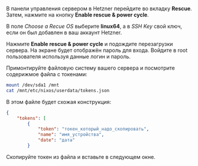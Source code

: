 В панели управления сервером в Hetzner перейдите во вкладку **Rescue**. Затем, нажмите на кнопку **Enable rescue & power cycle**.

В поле *Choose a Recue OS* выберите **linux64**, а в *SSH Key* свой ключ, если он был добавлен в ваш аккаунт Hetzner.

Нажмите **Enable rescue & power cycle** и подождите перезагрузки сервера. На экране будет отображён пароль для входа. Войдите в root пользователя используя данные логин и пароль.

Примонтируйте файловую систему вашего сервера и посмотрите содерижмое файла с токенами:

```sh
mount /dev/sda1 /mnt
cat /mnt/etc/nixos/userdata/tokens.json
```

В этом файле будет схожая конструкция:

```json
{
    "tokens": [
        {
            "token": "токен_который_надо_скопировать",
            "name": "имя_устройства",
            "date": "дата"
        }
```

Скопируйте токен из файла и вставьте в следующем окне.
